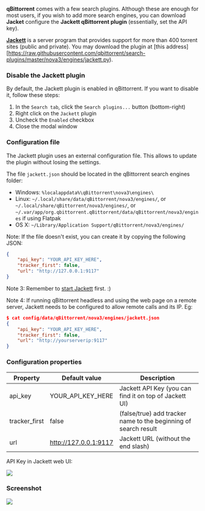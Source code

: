 **qBittorrent** comes with a few search plugins. Although these are enough for most users, if you wish to add more search engines, you can download **Jacket** configure the **Jackett qBittorrent plugin** (essentially, set the API key).

**[Jackett](https://github.com/Jackett/Jackett)** is a server program that provides support for more than 400 torrent sites (public and private). You may download the plugin at [this address][https://raw.githubusercontent.com/qbittorrent/search-plugins/master/nova3/engines/jackett.py).

### Disable the Jackett plugin
By default, the Jackett plugin is enabled in qBittorrent. If you want to disable it, follow these steps:
1. In the `Search tab`, click the `Search plugins...` button (bottom-right)
2. Right click on the `Jackett` plugin
3. Uncheck the `Enabled` checkbox
4. Close the modal window

### Configuration file
The Jackett plugin uses an external configuration file. This allows to update the plugin without losing the settings.

The file `jackett.json` should be located in the qBittorrent search engines folder:
* Windows: `%localappdata%\qBittorrent\nova3\engines\`
* Linux: `~/.local/share/data/qBittorrent/nova3/engines/`, or `~/.local/share/qBittorrent/nova3/engines/`, or `~/.var/app/org.qbittorrent.qBittorrent/data/qBittorrent/nova3/engines` if using Flatpak
* OS X: `~/Library/Application Support/qBittorrent/nova3/engines/`

Note: If the file doesn't exist, you can create it by copying the following JSON:

```json
{
    "api_key": "YOUR_API_KEY_HERE", 
    "tracker_first": false, 
    "url": "http://127.0.0.1:9117"
}
```

Note 3: Remember to [start Jackett](https://github.com/Jackett/Jackett#supported-systems) first. :)

Note 4: If running qBittorrent headless and using the web page on a remote server, Jackett needs to be configured to allow remote calls and its IP. Eg:

```json
$ cat config/data/qBittorrent/nova3/engines/jackett.json
{
    "api_key": "YOUR_API_KEY_HERE",
    "tracker_first": false,
    "url": "http://yourserverip:9117"
}
```

### Configuration properties
| Property |  Default value |  Description |
|---|---|---|
| api_key | YOUR_API_KEY_HERE | Jackett API Key (you can find it on top of Jackett UI) |
| tracker_first | false | (false/true) add tracker name to the beginning of search result |
| url | http://127.0.0.1:9117 | Jackett URL (without the end slash) |

API Key in Jackett web UI:

![](https://i.imgur.com/87yZeAU.png)

### Screenshot
![](https://i.imgur.com/uCawgLa.png)
